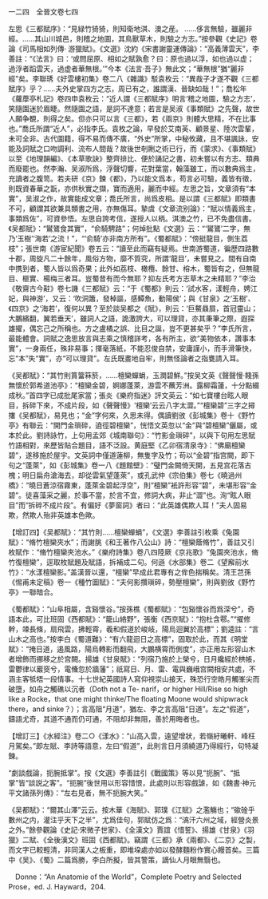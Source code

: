 一二四　全晉文卷七四

左思《三都賦序》：“見緑竹猗猗，則知衛地淇、澳之産。
……侈言無驗，雖麗非經。……其山川城邑，則稽之地圖，其鳥獸草木，則驗之方志。”按參觀《史記》卷論《司馬相如列傳·
游獵賦》。《文選》沈約《宋書謝靈運傳論》：“高義薄雲天”，李善註：“《法言》曰：‘或問屈原、相如之賦孰愈？曰：原也過以浮，如也過以虚；過浮者蹈雲天，過虚者華無根。’”今本《法言·吾子》無此文；“華無根”猶“麗非經”矣。李聯琇《好雲樓初集》卷二八《雜識》駁袁枚云：“異哉子才遂不觀《三都賦序》乎？……夫外史掌四方之志，周已有之，誰謂漢、晉缺如哉！”；喬松年《蘿藦亭札記》卷四申袁枚云：“近人謂《三都賦序》明言‘稽之地圖，驗之方志’，笑隨園迷於眉睫。然隨園之語，是詞不達意；若言是吴淑《事類賦》之先聲，故世人願争覩，則得之矣。但亦只可以言《三都》，若《兩京》則體大思精，不在比事也。”喬氏所謂“近人”，必指李氏。袁枚之論，早發於艾南英、顧景星、陸次雲輩，未可全非。古代圖籍，得不易而傳不廣，“外史”所掌，中秘攸藏，且不堪諷詠，安能及詞賦之口吻調利、流布人間哉？故後世剞劂之術已行，而《蒙求》、《事類賦》以至《地理韻編》、《本草歌訣》整齊排比、便於誦記之書，初未嘗以有方志、類典而廢罷也。然李瀚、吴淑所爲，浮聲切響，花對葉當，翰藻雖工，而以數典爲主，充讀者之腹笥。若夫研《京》鍊《都》，乃以能文爲本，苟言必可驗，義皆有徵，則既資春華之翫，亦供秋實之擷，寶而適用，麗而中經。左思之旨，文章須有“本實”，吴淑之作，故實能成文章；喬氏所言，尚爲皮相。是以謂《三都賦》即類書不可，顧謂其欲兼具類書之用，亦無傷耳。摯虞《文章流别論》：“賦以情義爲主，事類爲佐”，可資參悟。左思自誇考信，遂授人以柄。淇澳之竹，已不免盡信書。《吴都賦》：“鸑鷟食其實”，“俞騎騁路”；何焯批點《文選》云：“‘鸑鷟’二字，無乃‘玉樹’‘海若’之流！”，“‘俞騎’亦非南方所有”。《蜀都賦》：“傍挺龍目，側生荔枝”；張世南《游宦紀聞》卷五云：“讀至此而竊有疑焉。世南游蜀道，徧歷四路數十郡，周旋凡二十餘年，風俗方物，靡不質究，所謂‘龍目’，未嘗見之。間有自南中携到者，蜀人皆以爲奇果；此外如荔枝、橄欖、餘甘、榕木，蜀皆有之，但無龍目、榧實、楊梅三者耳。豈蜀昔有而今無耶？抑左氏考方志草木之未精耶？”李治《敬齋古今黈》卷七譏《三都賦》云：“于《蜀都》則云：‘試水客，漾輕舟，娉江妃，與神游’，又云：‘吹洞簫，發棹謳，感鱏魚，動陽侯’；與《甘泉》之‘玉樹’、《四京》之‘海若’，復何以異？至於談吴都之《賦》，則云：‘巨鰲贔屓，首冠靈山；大鵬繽翻，翼若垂天’，雖詞人之語，詭激誇大，可以理貸，亦其秉筆之際，遐探雄擢，偶忘己之所稱也。方之盧橘之誤、比目之誕，豈不更甚矣乎？”李氏所言，最能體會。詞賦之逸思放言與志乘之慎稽詳考，各有所主，欲“美物依本，讚事本實”，一身兩任，殊非易事；揮毫落紙，不能忍俊自禁，安庸謹小，而手滑筆快，忘“本”失“實”，亦“可以理貸”。左氏既畫地自牢，則無怪論者之指甕請入耳。

《吴都賦》：“其竹則篔簹箖箊，……檀欒蟬蜎，玉潤碧鮮。”按吴文英《聲聲慢·餞孫無懷於郭希道池亭》：“檀欒金碧，婀娜蓬萊，游雲不蘸芳洲。露柳霜蓮，十分點綴成秋。”首四字已成批尾家當；張炎《樂府指迷》評文英云：“如七寶樓台眩人眼目，拆碎下來，不成片段，如《聲聲慢》‘檀欒’云云八字太澀。”“檀欒碧”三字之撏撦《吴都賦》，易見也；“金”字何來，久思未得。偶讀劉攽《彭城集》卷十《野竹亭》有聯云：“開門金瑣碎，遶徑碧檀欒”，恍悟文英忽以“金”與“碧檀欒”儷屬，或本於此。劉詩詠竹，上句用孟郊《城南聯句》：“竹影金瑣碎”，以與下句用左思賦竹語相對，來歷皆貼合題目，語不泛設。黄庭堅《乙卯宿清泉寺》：“佛廟檀欒碧”，遂移施於屋宇。文英詞中僅道蓮柳，無隻字及竹；苟以“金碧”指宫闕，即下句之“蓬萊”，如《彭城集》卷一八《題館壁》：“璧門金闕倚天開，五見宫花落古槐；明日扁舟滄海去，却從雲氣望蓬萊”，或孔武仲《宗伯集》卷七《曉過州橋》：“曉日蒼涼宿霧東，蓬萊金碧起浮空”，則“檀欒”衹許形容“碧”，未堪形容“金碧”。徒喜藻采之麗，於事不當，於言不宜，修詞大病，非止“澀”也。洵“眩人眼目”而“拆碎不成片段”。有偏好《夢窗詞》者曰：“此英雄偶欺人耳！”夫人固易欺，然欺人殆非英雄本色歟。

【增訂四】《吴都賦》：“其竹則……檀欒蟬蜎”，《文選》李善註引枚乘《兔園賦》：“脩竹檀欒夾水”；而謝脁《和王著作八公山》詩：“檀欒蔭脩竹”，善註又引枚賦作：“脩竹檀欒夾池水。”《樂府詩集》卷八四陸厥《京兆歌》“兔園夾池水，脩竹復檀欒”，逕取枚賦題及賦語，拆補成二句。何遜《水部集》卷二《望廨前水竹》：“水漾檀欒影。”盖漢晉以還，“檀欒”早成此君專有之侔色揣稱矣。清王芑孫《惕甫未定稿》卷一《種竹圖賦》：“夫何影攢瑣碎，勢壓檀欒”，則與劉攽《野竹亭》一聯暗合。

《蜀都賦》：“山阜相屬，含谿懷谷。”按孫樵《蜀都賦》：“包谿懷谷而爲深兮”，奇語本此，可比班固《西都賦》：“籠山絡野”，張衡《西京賦》：“抱杜含鄠。”“擢修幹，竦長條，扇飛雲，拂輕霄，羲和假道於峻岐，陽烏迴翼於高標”；劉逵註：“言山木之高也。”按李白《蜀道難》：“有六龍迴日之高標”，固取於此，而其《明堂賦》：“掩日道，遏風路，陽烏轉影而翻飛，大鵬横霄而側度”，亦正用左形容山木者增飾而挪移之於宫闕。揚雄《甘泉賦》：“列宿乃施於上榮兮，日月纔經於栱帳，雷鬱律以巖窔兮，電儵忽於牆藩”；祇寫日、月、雷、電與巍峨宫闕相安共處，不涵主客牴牾一段情事。十七世紀英國詩人寫仰視崇山接天，殊恐行空皓月觸峯尖而破墮，如舟之觸礁以沉者（Doth not a Te-
narif，or higher Hill/Rise so high like a Rocke，that one might thinke/The floating Moone would shipwrack there，and sinke？）；言高阻“月道”，猶左、李之言高阻“日道”。左之“假道”，鑄語尤奇，其道不通而仍可通，不阻却非無阻，善於用晦者也。

【增訂三】《水經注》卷二○《漾水》：“山高入雲，遠望增狀，若嶺紆曦軒、峰枉月駕矣。”即左賦、李詩等語意，左曰“假道”，此則言日月須繞道乃得經行，句特凝鍊。

“劇談戲論，扼腕抵掌”。按《文選》李善註引《戰國策》等以見“扼腕”、“抵掌”皆“談説之客”。“扼腕”後世用以形容惜恨，此處則以形容戲謔，如《魏書·神元平文諸孫列傳》：“左右見者，無不扼腕大笑。”

《吴都賦》：“爾其山澤”云云。按木華《海賦》、郭璞《江賦》之濫觴也；“䃢碒乎數州之内，灌注乎天下之半”，尤爲佳句，郭賦仿之爲：“滈汗六州之域，經營炎景之外。”餘參觀論《史記·宋微子世家》、《全漢文》賈誼《惜誓》、揚雄《甘泉》《羽獵》二賦、《全後漢文》班固《西都賦》。竊謂《三都》承《兩都》、《二京》之製，而文字已較輕清，非同漢人之板重，即堆垜處亦如以發酵麵粉作實心饅首矣。三篇中《吴》、《蜀》二篇爲勝，李白所擬，皆其警策，謫仙人月眼無翳也。











　Donne：“An Anatomie of the World”，Complete Poetry and Selected Prose，ed. J. Hayward，204.